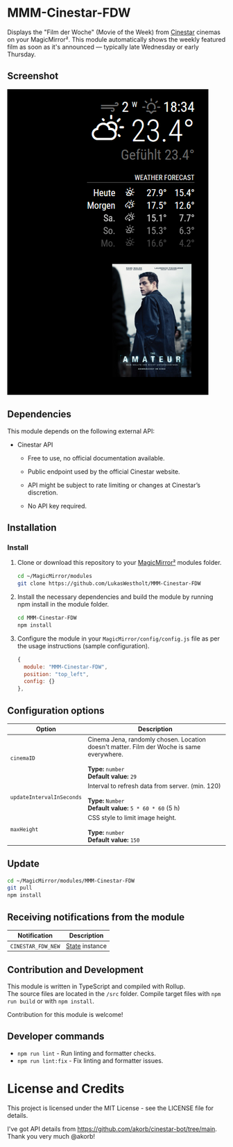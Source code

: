 # MMM-Cinestar-FDW

Displays the "Film der Woche" (Movie of the Week) from [Cinestar](https://cinestar.de/) cinemas on your MagicMirror².
This module automatically shows the weekly featured film as soon as it's announced — typically late Wednesday or early Thursday.

## Screenshot

![Example display of the current Film der Woche.](./example_1.png)

## Dependencies

This module depends on the following external API:

- Cinestar API

  - Free to use, no official documentation available.

  - Public endpoint used by the official Cinestar website.

  - API might be subject to rate limiting or changes at Cinestar’s discretion.

  - No API key required.

## Installation

### Install

1. Clone or download this repository to your [MagicMirror²][mm] modules folder.

   ```bash
   cd ~/MagicMirror/modules
   git clone https://github.com/LukasWestholt/MMM-Cinestar-FDW
   ```

2. Install the necessary dependencies and build the module by running npm install in the module folder.

   ```sh
   cd MMM-Cinestar-FDW
   npm install
   ```

3. Configure the module in your `MagicMirror/config/config.js` file as per the usage instructions (sample configuration).

   ```javascript
   {
     module: "MMM-Cinestar-FDW",
     position: "top_left",
     config: {}
   },
   ```

## Configuration options

| Option                    | Description                                                                                                                                      |
| ------------------------- | ------------------------------------------------------------------------------------------------------------------------------------------------ |
| `cinemaID`                | Cinema Jena, randomly chosen. Location doesn't matter. Film der Woche is same everywhere. <br><br>**Type:** `number`<br> **Default value:** `29` |
| `updateIntervalInSeconds` | Interval to refresh data from server. (min. 120) <br><br>**Type:** `Number`<br> **Default value:** `5 * 60 * 60` (5 h)                           |
| `maxHeight`               | CSS style to limit image height. <br><br>**Type:** `number`<br> **Default value:** `150`                                                         |

## Update

```bash
cd ~/MagicMirror/modules/MMM-Cinestar-FDW
git pull
npm install
```

## Receiving notifications from the module

| Notification       | Description                          |
| ------------------ | ------------------------------------ |
| `CINESTAR_FDW_NEW` | [State](src/types/State.ts) instance |

## Contribution and Development

This module is written in TypeScript and compiled with Rollup.  
The source files are located in the `/src` folder.
Compile target files with `npm run build` or with `npm install`.

Contribution for this module is welcome!

## Developer commands

- `npm run lint` - Run linting and formatter checks.
- `npm run lint:fix` - Fix linting and formatter issues.

# License and Credits

This project is licensed under the MIT License - see the LICENSE file for details.

I've got API details from https://github.com/akorb/cinestar-bot/tree/main. Thank you very much @akorb!

[mm]: https://github.com/MagicMirrorOrg/MagicMirror
